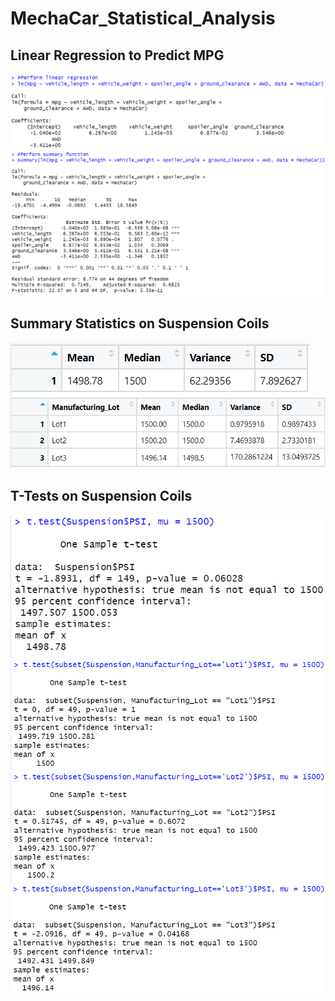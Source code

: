 # MechaCar_Statistical_Analysis
## Linear Regression to Predict MPG
![](https://github.com/Ariannatopbjerg/MechaCar_Statistical_Analysis/blob/main/images/linear_regress_D1.PNG)
![](https://github.com/Ariannatopbjerg/MechaCar_Statistical_Analysis/blob/main/images/Linear_Regress_summary_D1.PNG)
## Summary Statistics on Suspension Coils
![](https://github.com/Ariannatopbjerg/MechaCar_Statistical_Analysis/blob/main/images/total_summary_D2.PNG)
![](https://github.com/Ariannatopbjerg/MechaCar_Statistical_Analysis/blob/main/images/lot_summary_D2.PNG)
## T-Tests on Suspension Coils
![](https://github.com/Ariannatopbjerg/MechaCar_Statistical_Analysis/blob/main/images/t_test_all_D3.PNG)
![](https://github.com/Ariannatopbjerg/MechaCar_Statistical_Analysis/blob/main/images/t_test_Lot1_D3.PNG)
![](https://github.com/Ariannatopbjerg/MechaCar_Statistical_Analysis/blob/main/images/t_test_Lot2_D3.PNG)
![](https://github.com/Ariannatopbjerg/MechaCar_Statistical_Analysis/blob/main/images/t_test_Lot3_D3.PNG)
